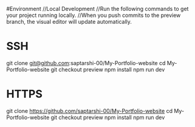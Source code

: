 #Environment
//Local Development
//Run the following commands to get your project running locally.
//When you push commits to the preview branch, the visual editor will update automatically.




# SSH

git clone git@github.com:saptarshi-00/My-Portfolio-website
cd My-Portfolio-website
git checkout preview
npm install
npm run dev

# HTTPS

git clone https://github.com/saptarshi-00/My-Portfolio-website
cd My-Portfolio-website
git checkout preview
npm install
npm run dev
